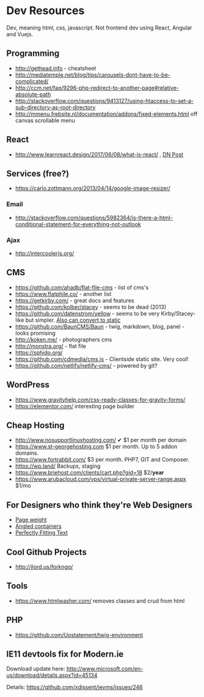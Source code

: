 # Dev Resources

Dev, meaning html, css, javascript. Not frontend dev using React, Angular and Vuejs.

## Programming

- http://gethead.info - <head> cheatsheet
- http://mediatemple.net/blog/tips/carousels-dont-have-to-be-complicated/
- http://ccm.net/faq/9296-php-redirect-to-another-page#relative-absolute-path
- http://stackoverflow.com/questions/9413127/using-htaccess-to-set-a-sub-directory-as-root-directory
- http://mmenu.frebsite.nl/documentation/addons/fixed-elements.html off canvas scrollable menu

## React

- http://www.learnreact.design/2017/06/08/what-is-react/ , [DN Post](https://www.designernews.co/stories/84472-what-is-react--an-illustrated-intro-react-course-for-designers-update-2)

## Services (free?)

- https://carlo.zottmann.org/2013/04/14/google-image-resizer/

### Email

- http://stackoverflow.com/questions/5982364/is-there-a-html-conditional-statement-for-everything-not-outlook

### Ajax

- http://intercoolerjs.org/

## CMS

- https://github.com/ahadb/flat-file-cms - list of cms's
- https://www.flatphile.co/ - another list
- https://getkirby.com/ - great docs and features
- https://github.com/kolber/stacey - seems to be dead (2013)
- https://github.com/datenstrom/yellow - seems to be very Kirby/Stacey-like but simpler. [Also can convert to static](https://developers.datenstrom.se/help/web-server-configuration)
- https://github.com/BaunCMS/Baun - twig, markdown, blog, panel - looks promising
- http://koken.me/ - photographers cms
- http://monstra.org/ - flat file
- https://sphido.org/
- https://github.com/cdmedia/cms.js - Clientside static site. Very cool!
- https://github.com/netlify/netlify-cms/ - powered by git?

## WordPress

- https://www.gravityhelp.com/css-ready-classes-for-gravity-forms/
- https://elementor.com/ interesting page builder

## Cheap Hosting

- http://www.nosupportlinuxhosting.com/ ✔ $1 per month per domain
- https://www.st-georgehosting.com $1 per month. Up to 5 addon domains.
- https://www.fortrabbit.com/ $3 per month. PHP7, GIT and Composer.
- https://wp.land/ Backups, staging
- https://www.briehost.com/clients/cart.php?gid=18 $2/**year**
- https://www.arubacloud.com/vps/virtual-private-server-range.aspx $1/mo

## For Designers who think they're Web Designers

- [Page weight](https://mobiforge.com/research-analysis/the-web-is-doom)
- [Angled containers](https://kilianvalkhof.com/2017/design/sloped-edges-with-consistent-angle-in-css/)
- [Perfectly Fitting Text](https://medium.com/dropbox-design/design-for-internationalization-24c12ea6b38f#.oiox19dxw)

## Cool Github Projects

- http://jlord.us/forkngo/

## Tools

- https://www.htmlwasher.com/ removes classes and crud from html

## PHP

- https://github.com/Upstatement/twig-environment

## IE11 devtools fix for Modern.ie

Download update here: http://www.microsoft.com/en-us/download/details.aspx?id=45134

Details: https://github.com/xdissent/ievms/issues/246
